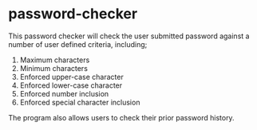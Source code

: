 # password-checker
This password checker will check the user submitted password against a number of user defined criteria, including;
1. Maximum characters
2. Minimum characters
3. Enforced upper-case character
4. Enforced lower-case character
5. Enforced number inclusion
6. Enforced special character inclusion

The program also allows users to check their prior password history.
